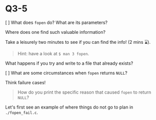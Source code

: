 Q3-5
==========================================

[ ] What does `fopen` do? What are its parameters?

Where does one find such valuable information?

Take a leisurely two minutes to see if you can find the info! (2 mins ⌛).

> Hint: have a look at `$ man 3 fopen`.

What happens if you try and write to a file that already exists?

[ ] What are some circumstances when `fopen` returns `NULL`?

Think failure cases!

> How do you print the specific reason that caused `fopen` to return `NULL`?

Let's first see an example of where things do not go to plan
in `./fopen_fail.c`.
